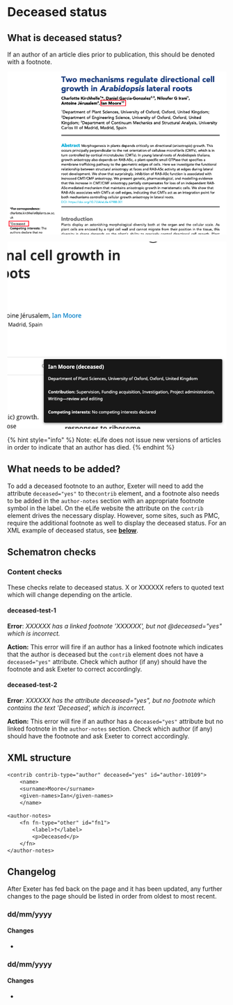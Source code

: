 # Deceased status

## What is deceased status?

If an author of an article dies prior to publication, this should be denoted with a footnote. 

![An example of a deceased status footnote in the article PDF](../../.gitbook/assets/screenshot-2020-09-11-at-16.13.08.png)

![An example of a deceased status footnote on the eLife website](../../.gitbook/assets/screenshot-2020-09-11-at-16.13.33.png)

{% hint style="info" %}
Note: eLife does not issue new versions of articles in order to indicate that an author has died.
{% endhint %}

## What needs to be added?

To add a deceased footnote to an author, Exeter will need to add the attribute `deceased="yes"` to the`contrib` element, and a footnote also needs to be added in the `author-notes` section with an appropriate footnote symbol in the label. On the eLife website the attribute on the `contrib` element drives the necessary display. However, some sites, such as PMC, require the additional footnote as well to display the deceased status. For an XML example of deceased status, see [**below**](deceased-status.md#xml-structure). 

## Schematron checks

### Content checks

These checks relate to deceased status. X or XXXXXX refers to quoted text which will change depending on the article.

#### deceased-test-1

**Error**: _XXXXXX has a linked footnote 'XXXXXX', but not @deceased="yes" which is incorrect._

**Action:** This error will fire if an author has a linked footnote which indicates that the author is deceased but the `contrib` element does not have a `deceased="yes"` attribute. Check which author \(if any\) should have the footnote and ask Exeter to correct accordingly. 

#### deceased-test-2

**Error**: _XXXXXX has the attribute deceased="yes", but no footnote which contains the text 'Deceased', which is incorrect._

**Action:** This error will fire if an author has a `deceased="yes"` attribute but no linked footnote in the `author-notes` section. Check which author \(if any\) should have the footnote and ask Exeter to correct accordingly. 

## XML structure

```markup
<contrib contrib-type="author" deceased="yes" id="author-10109">
    <name>
    <surname>Moore</surname>
    <given-names>Ian</given-names>
    </name>
```

```markup
<author-notes>
    <fn fn-type="other" id="fn1">
        <label>†</label>
        <p>Deceased</p>
    </fn>
</author-notes>
```

## Changelog

After Exeter has fed back on the page and it has been updated, any further changes to the page should be listed in order from oldest to most recent.

### dd/mm/yyyy

#### Changes

* 
### dd/mm/yyyy

#### Changes

* 
